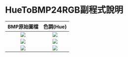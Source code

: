 # HueToBMP24RGB副程式說明
| BMP原始圖檔                         |    色調(Hue)                       |
| :------:                           |    :-----------:                   |
|![](https://i.imgur.com/KeLJ0s5.png)|![](https://i.imgur.com/v74WQdp.png)|
|![](https://i.imgur.com/ipTGuVe.jpg)|![](https://i.imgur.com/I7yhKpq.png)|
|![](https://i.imgur.com/0FY2YuQ.jpg)|![](https://i.imgur.com/ehMdgaF.png)|
